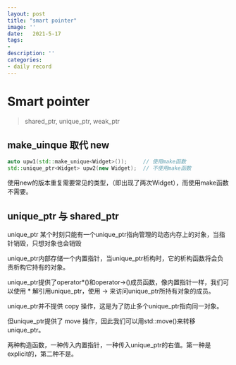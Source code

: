 ```yaml
---
layout: post
title: "smart pointer"
image: ''
date:   2021-5-17
tags:
- 
description: ''
categories:
- daily record
---
```

# Smart pointer

> shared_ptr, unique_ptr, weak_ptr

## make_uinque 取代 new
~~~cpp
auto upw1(std::make_unique<Widget>());     // 使用make函数
std::unique_ptr<Widget> upw2(new Widget);  // 不使用make函数

~~~
使用new的版本重复需要常见的类型，（即出现了两次Widget），而使用make函数不需要。

## unique_ptr 与 shared_ptr

unique_ptr 某个时刻只能有一个unique_ptr指向管理的动态内存上的对象，当指针销毁，只想对象也会销毁

unique_ptr内部存储一个内置指针，当unique_ptr析构时，它的析构函数将会负责析构它持有的对象。

unique_ptr提供了operator*()和operator->()成员函数，像内置指针一样，我们可以使用 * 解引用unique_ptr，使用 -> 来访问unique_ptr所持有对象的成员。

unique_ptr并不提供 copy 操作，这是为了防止多个unique_ptr指向同一对象。

但unique_ptr提供了 move 操作，因此我们可以用std::move()来转移unique_ptr。

两种构造函数，一种传入内置指针，一种传入unique_ptr的右值。第一种是explicit的，第二种不是。
